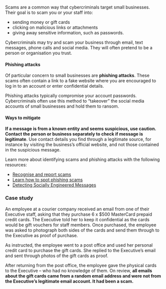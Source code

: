 Scams are a common way that cybercriminals target small businesses. Their goal is to scam you or your staff into:

- sending money or gift cards
- clicking on malicious links or attachments
- giving away sensitive information, such as passwords.

Cybercriminals may try and scam your business through email, text messages, phone calls and social media. They will often pretend to be a person or organisation you trust.

#### Phishing attacks

Of particular concern to small businesses are **phishing attacks**. These scams often contain a link to a fake website where you are encouraged to log in to an account or enter confidential details.

Phishing attacks typically compromise your account passwords. Cybercriminals often use this method to “takeover” the social media accounts of small businesses and hold them to ransom.

#### Ways to mitigate

**If a message is from a known entity and seems suspicious, use caution. Contact the person or business separately to check if message is legitimate**. Use contact details you find through a legitimate source, for instance by visiting the business’s official website, and not those contained in the suspicious message. 

Learn more about identifying scams and phishing attacks with the following resources:

- [Recognise and report scams](https://www.cyber.gov.au/learn/scams) 
- [Learn how to spot phishing scams](https://www.cyber.gov.au/learn-how-spot-phishing-scams)
- [Detecting Socially Engineered Messages](https://www.cyber.gov.au/resources-business-and-government/maintaining-devices-and-systems/system-hardening-and-administration/email-hardening/detecting-socially-engineered-messages "Detecting Socially Engineered Messages")

### Case study
An employee at a courier company received an email from one of their Executive staff, asking that they purchase 6 x $500 MasterCard prepaid credit cards. The Executive told her to keep it confidential as the cards would be gift vouchers for staff members. Once purchased, the employee was asked to photograph both sides of the cards and send them through to the Executive as proof of purchase.

As instructed, the employee went to a post office and used her personal credit card to purchase the gift cards. She replied to the Executive’s email and sent through photos of the gift cards as proof.

After returning from the post office, the employee gave the physical cards to the Executive – who had no knowledge of them. On review, **all emails about the gift cards came from a random email address and were not from the Executive’s legitimate email account. It had been a scam.**